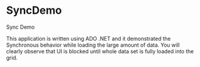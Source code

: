 # SyncDemo
Sync Demo

This application is written using ADO .NET and it demonstrated the Synchronous behavior while loading the large amount of data.
You will clearly observe that UI is blocked until whole data set is fully loaded into the grid.
